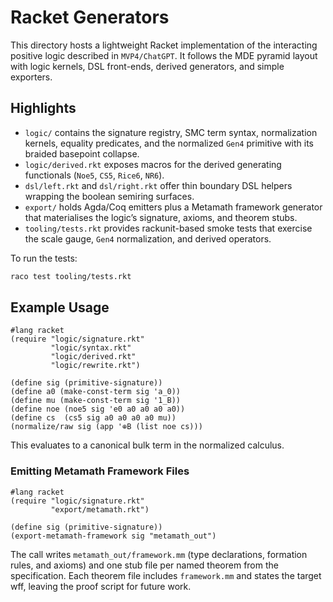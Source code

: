 # Racket Generators

This directory hosts a lightweight Racket implementation of the interacting positive logic described in `MVP4/ChatGPT`.  It follows the MDE pyramid layout with logic kernels, DSL front-ends, derived generators, and simple exporters.

## Highlights

- `logic/` contains the signature registry, SMC term syntax, normalization kernels, equality predicates, and the normalized `Gen4` primitive with its braided basepoint collapse.
- `logic/derived.rkt` exposes macros for the derived generating functionals (`Noe5`, `CS5`, `Rice6`, `NR6`).
- `dsl/left.rkt` and `dsl/right.rkt` offer thin boundary DSL helpers wrapping the boolean semiring surfaces.
- `export/` holds Agda/Coq emitters plus a Metamath framework generator that materialises the logic’s signature, axioms, and theorem stubs.
- `tooling/tests.rkt` provides rackunit-based smoke tests that exercise the scale gauge, `Gen4` normalization, and derived operators.

To run the tests:

```bash
raco test tooling/tests.rkt
```

## Example Usage

```racket
#lang racket
(require "logic/signature.rkt"
         "logic/syntax.rkt"
         "logic/derived.rkt"
         "logic/rewrite.rkt")

(define sig (primitive-signature))
(define a0 (make-const-term sig 'a_0))
(define mu (make-const-term sig '1_B))
(define noe (noe5 sig 'e0 a0 a0 a0 a0))
(define cs  (cs5 sig a0 a0 a0 a0 mu))
(normalize/raw sig (app '⊕B (list noe cs)))
```

This evaluates to a canonical bulk term in the normalized calculus.

### Emitting Metamath Framework Files

```racket
#lang racket
(require "logic/signature.rkt"
         "export/metamath.rkt")

(define sig (primitive-signature))
(export-metamath-framework sig "metamath_out")
```

The call writes `metamath_out/framework.mm` (type declarations, formation rules, and axioms) and one stub file per named theorem from the specification. Each theorem file includes `framework.mm` and states the target wff, leaving the proof script for future work.

